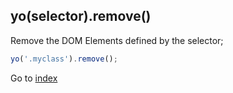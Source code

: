 ## yo(selector).remove()

Remove the DOM Elements defined by the selector;  

```javascript
yo('.myclass').remove();
```

Go to [index](index.md)
